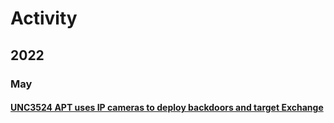 # Activity

## 2022

### May

#### [UNC3524 APT uses IP cameras to deploy backdoors and target Exchange](https://securityaffairs.co/wordpress/130838/apt/unc3524-apt-ip-cameras.html)
